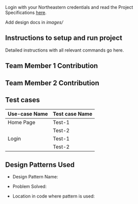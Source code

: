 Login with your Northeastern credentials and read the Project Specifications [here](https://northeastern-my.sharepoint.com/:w:/g/personal/j_mitra_northeastern_edu/EcUflH7GXMBEjXGjx-qRQMkB7cfHNaHk9LYqeHRm7tgrKg?e=oZEef3).

Add design docs in *images/*

## Instructions to setup and run project

Detailed instructions with all relevant commands go here.

## Team Member 1 Contribution


## Team Member 2 Contribution


## Test cases

| Use-case Name   | Test case Name |
|-----------------|----------------|
| Home Page       | Test-1         |
|                 | Test-2         |
| Login           | Test-1         |
|                 | Test-2         |

## Design Patterns Used

- Design Pattern Name:

- Problem Solved:

- Location in code where pattern is used: